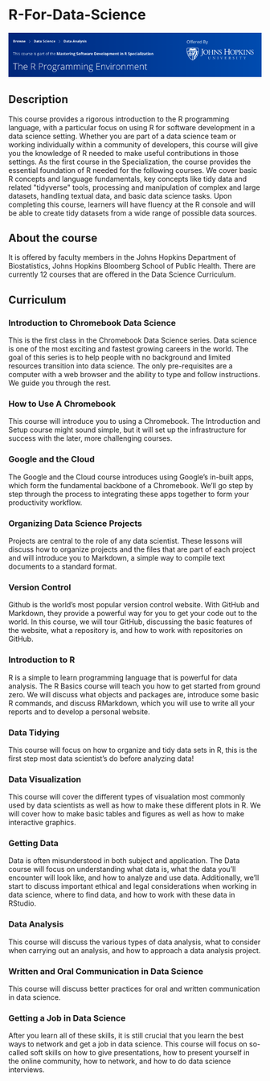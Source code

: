 # R-For-Data-Science
![](images/R_programming.png)

## Description
This course provides a rigorous introduction to the R programming language, with a  particular focus on using R for software development in a data science setting. Whether you are part of a data science team or working individually within a community of developers, this course will give you the knowledge of R needed to make useful contributions in those settings. As the first course in the Specialization, the course provides the essential foundation of R needed for the following courses. We cover basic R concepts and language fundamentals, key concepts like tidy data and related "tidyverse" tools, processing and manipulation of complex and large datasets, handling textual data, and basic data science tasks. Upon completing this course, learners will have fluency at the R console and will be able to create tidy datasets from a wide range of possible data sources.

## About the course
It is offered by faculty members in the Johns Hopkins Department of Biostatistics, Johns Hopkins Bloomberg School of Public Health. There are currently 12 courses that are offered in the Data Science Curriculum.

## Curriculum

### Introduction to Chromebook Data Science
This is the first class in the Chromebook Data Science series. Data science is one of the most exciting and fastest growing careers in the world. The goal of this series is to help people with no background and limited resources transition into data science. The only pre-requisites are a computer with a web browser and the ability to type and follow instructions. We guide you through the rest.

### How to Use A Chromebook
This course will introduce you to using a Chromebook. The Introduction and Setup course might sound simple, but it will set up the infrastructure for success with the later, more challenging courses.

### Google and the Cloud
The Google and the Cloud course introduces using Google’s in-built apps, which form the fundamental backbone of a Chromebook. We’ll go step by step through the process to integrating these apps together to form your productivity workflow.

### Organizing Data Science Projects
Projects are central to the role of any data scientist. These lessons will discuss how to organize projects and the files that are part of each project and will introduce you to Markdown, a simple way to compile text documents to a standard format.

### Version Control
Github is the world’s most popular version control website. With GitHub and Markdown, they provide a powerful way for you to get your code out to the world. In this course, we will tour GitHub, discussing the basic features of the website, what a repository is, and how to work with repositories on GitHub.

### Introduction to R
R is a simple to learn programming language that is powerful for data analysis. The R Basics course will teach you how to get started from ground zero. We will discuss what objects and packages are, introduce some basic R commands, and discuss RMarkdown, which you will use to write all your reports and to develop a personal website.

### Data Tidying
This course will focus on how to organize and tidy data sets in R, this is the first step most data scientist’s do before analyzing data!

### Data Visualization
This course will cover the different types of visualation most commonly used by data scientists as well as how to make these different plots in R. We will cover how to make basic tables and figures as well as how to make interactive graphics.

### Getting Data
Data is often misunderstood in both subject and application. The Data course will focus on understanding what data is, what the data you’ll encounter will look like, and how to analyze and use data. Additionally, we’ll start to discuss important ethical and legal considerations when working in data science, where to find data, and how to work with these data in RStudio.

### Data Analysis
This course will discuss the various types of data analysis, what to consider when carrying out an analysis, and how to approach a data analysis project.

### Written and Oral Communication in Data Science
This course will discuss better practices for oral and written communication in data science.

### Getting a Job in Data Science
After you learn all of these skills, it is still crucial that you learn the best ways to network and get a job in data science. This course will focus on so-called soft skills on how to give presentations, how to present yourself in the online community, how to network, and how to do data science interviews.

